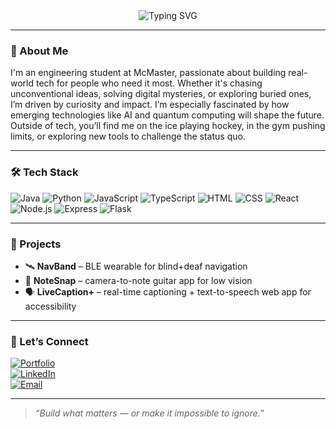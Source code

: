 <div align="center">
  <img src="https://readme-typing-svg.demolab.com?font=Fira+Code&size=24&pause=1000&center=true&vCenter=true&width=435&lines=Hey!+I'm+Riley+%F0%9F%91%8B;Engineer+%7C+Builder+%7C+Explorer;Always+building." alt="Typing SVG" />
</div>

---

### 🧠 About Me  
I'm an engineering student at McMaster, passionate about building real-world tech for people who need it most. Whether it's chasing unconventional ideas, solving digital mysteries, or exploring buried ones, I’m driven by curiosity and impact. I’m especially fascinated by how emerging technologies like AI and quantum computing will shape the future. Outside of tech, you’ll find me on the ice playing hockey, in the gym pushing limits, or exploring new tools to challenge the status quo.

---

### 🛠 Tech Stack
![Java](https://img.shields.io/badge/-Java-333?style=flat&logo=openjdk&logoColor=white)
![Python](https://img.shields.io/badge/-Python-333?style=flat&logo=python)
![JavaScript](https://img.shields.io/badge/-JavaScript-333?style=flat&logo=javascript)
![TypeScript](https://img.shields.io/badge/-TypeScript-333?style=flat&logo=typescript)
![HTML](https://img.shields.io/badge/-HTML5-333?style=flat&logo=html5)
![CSS](https://img.shields.io/badge/-CSS3-333?style=flat&logo=css3)
![React](https://img.shields.io/badge/-React-333?style=flat&logo=react)
![Node.js](https://img.shields.io/badge/-Node.js-333?style=flat&logo=node.js)
![Express](https://img.shields.io/badge/-Express-333?style=flat&logo=express)
![Flask](https://img.shields.io/badge/-Flask-333?style=flat&logo=flask)

---

### 🚀 Projects  
- 🛰️ **NavBand** – BLE wearable for blind+deaf navigation  
- 🎸 **NoteSnap** – camera-to-note guitar app for low vision  
- 🗣️ **LiveCaption+** – real-time captioning + text-to-speech web app for accessibility

---

### 🤝 Let’s Connect
[![Portfolio](https://img.shields.io/badge/-Portfolio-000?style=flat&logo=vercel&logoColor=white)](https://rileya-p.com)  
[![LinkedIn](https://img.shields.io/badge/-LinkedIn-0A66C2?style=flat&logo=linkedin&logoColor=white)](https://www.linkedin.com/in/riley-adams-peacock-448b6b332/)  
[![Email](https://img.shields.io/badge/-Email-EA4335?style=flat&logo=gmail&logoColor=white)](mailto:rileyap0615@gmail.com@gmail.com)

---

> *“Build what matters — or make it impossible to ignore.”*


